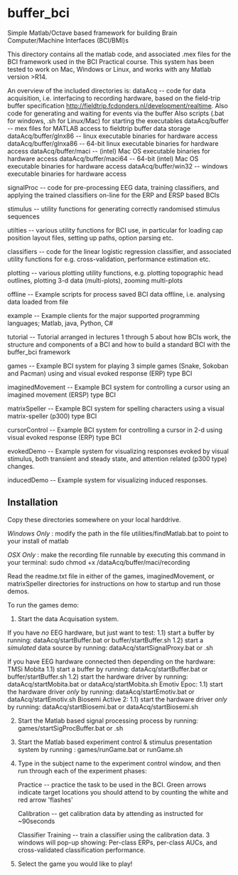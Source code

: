 buffer_bci
==========

Simple Matlab/Octave based framework for building Brain Computer/Machine Interfaces (BCI/BMI)s

This directory contains all the matlab code, and associated .mex files for the BCI framework used in the BCI Practical course.
This system has been tested to work on Mac, Windows or Linux, and works with any Matlab version >R14.

An overview of the included directories is:
  dataAcq -- code for data acquisition, i.e. interfacing to recording hardware, based on the field-trip buffer specification <http://fieldtrip.fcdonders.nl/development/realtime>.
             Also code for generating and waiting for events via the buffer
				 Also scripts (.bat for windows, .sh for Linux/Mac) for starting the executables
  dataAcq/buffer -- mex files for MATLAB access to fieldtrip buffer data storage
  dataAcq/buffer/glnx86 -- linux executable binaries for hardware access
  dataAcq/buffer/glnxa86 -- 64-bit linux executable binaries for hardware access
  dataAcq/buffer/maci   -- (intel) Mac OS executable binaries for hardware access
  dataAcq/buffer/maci64 -- 64-bit (intel) Mac OS executable binaries for hardware access
  dataAcq/buffer/win32  -- windows executable binaries for hardware access

  signalProc -- code for pre-processing EEG data, training classifiers, and applying the trained classifiers on-line for the ERP and ERSP based BCIs

  stimulus -- utility functions for generating correctly randomised stimulus sequences

  utilties -- various utility functions for BCI use, in particular for loading cap position layout files, setting up paths, option parsing etc.

  classifiers -- code for the linear logistic regression classifier, and associated utility functions for e.g. cross-validation, performance estimation etc.

  plotting -- various plotting utility functions, e.g. plotting topographic head outlines, plotting 3-d data (multi-plots), zooming multi-plots
  
  offline -- Example scripts for process saved BCI data offline, i.e. analysing data loaded from file

  example -- Example clients for the major supported programming languages; Matlab, java, Python, C#

  tutorial -- Tutorial arranged in lectures 1 through 5 about how BCIs work, 
              the structure and components of a BCI and how to build a standard BCI with the buffer_bci framework

  games -- Example BCI system for playing 3 simple games (Snake, Sokoban and Pacman) using and visual evoked response (ERP) type BCI

  imaginedMovement -- Example BCI system for controlling a cursor using an imagined movement (ERSP) type BCI

  matrixSpeller -- Example BCI system for spelling characters using a visual matrix-speller (p300) type BCI

  cursorControl -- Example BCI system for controlling a cursor in 2-d using
                             visual evoked response (ERP) type BCI

  evokedDemo -- Example system for visualizing responses evoked by visual
                            stimulus, both transient and steady state, and
                            attention related (p300 type) changes.

  inducedDemo -- Example system for visualizing induced responses.


Installation
------------

Copy these directories somewhere on your local harddrive.

*Windows Only* : modify the path in the file utilities/findMatlab.bat to point to your install of matlab

*OSX Only* : make the recording file runnable by executing this command in your terminal: sudo chmod +x /dataAcq/buffer/maci/recording

Read the readme.txt file in either of the games, imaginedMovement, or matrixSpeller directories for instructions on how to startup and run those demos.

To run the games demo:

1) Start the data Acquisation system.

 If you have *no* EEG hardware, but just want to test:
  1.1) start a buffer by running: dataAcq/startBuffer.bat or buffer/startBuffer.sh
  1.2) start a *simulated* data source by running: dataAcq/startSignalProxy.bat or .sh

 If you have EEG hardware connected then depending on the hardware:
  TMSi Mobita
  		 1.1) start a buffer by running: dataAcq/startBuffer.bat or buffer/startBuffer.sh
       1.2) start the hardware driver by running: dataAcq/startMobita.bat or dataAcq/startMobita.sh
   Emotiv Epoc:
	    1.1) start the hardware driver *only* by running: dataAcq/startEmotiv.bat or dataAcq/startEmotiv.sh
   Biosemi Active 2:
       1.1) start the hardware driver *only* by running: dataAcq/startBiosemi.bat or dataAcq/startBiosemi.sh

2) Start the Matlab based signal processing process by running: games/startSigProcBuffer.bat or .sh

3) Start the Matlab based experiment control & stimulus presentation system by running : games/runGame.bat or runGame.sh

4) Type in the subject name to the experiment control window, and then run through each of the experiment phases: 

   Practice -- practice the task to be used in the BCI.  Green arrows indicate target locations you should attend to by counting the white and red arrow 'flashes'

   Calibration -- get calibration data by attending as instructed for ~90seconds

   Classifier Training -- train a classifier using the calibration data.  3 windows will pop-up showing: Per-class ERPs, per-class AUCs, and cross-validated classification performance.

5) Select the game you would like to play!
